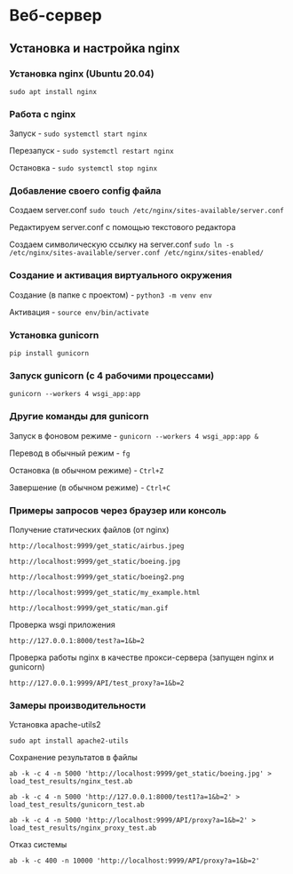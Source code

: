 # Веб-сервер
## Установка и настройка nginx
### Установка nginx (Ubuntu 20.04)
`sudo apt install nginx`
### Работа с nginx
Запуск - `sudo systemctl start nginx`

Перезапуск - `sudo systemctl restart nginx`

Остановка - `sudo systemctl stop nginx`
### Добавление своего config файла
Создаем server.conf 
`sudo touch /etc/nginx/sites-available/server.conf`

Редактируем server.conf с помощью текстового редактора

Создаем символическую ссылку на server.conf 
`sudo ln -s /etc/nginx/sites-available/server.conf /etc/nginx/sites-enabled/`
### Создание и активация виртуального окружения
Создание (в папке с проектом) - `python3 -m venv env`

Активация - `source env/bin/activate`
### Установка gunicorn
`pip install gunicorn`
### Запуск gunicorn (с 4 рабочими процессами)
`gunicorn --workers 4 wsgi_app:app`
### Другие команды для gunicorn 
Запуск в фоновом режиме - `gunicorn --workers 4 wsgi_app:app &`

Перевод в обычный режим - `fg`

Остановка (в обычном режиме) - `Ctrl+Z`

Завершение (в обычном режиме) - `Ctrl+C`
### Примеры запросов через браузер или консоль
Получение статических файлов (от nginx)

`http://localhost:9999/get_static/airbus.jpeg`

`http://localhost:9999/get_static/boeing.jpg`

`http://localhost:9999/get_static/boeing2.png`

`http://localhost:9999/get_static/my_example.html`

`http://localhost:9999/get_static/man.gif`

Проверка wsgi приложения

`http://127.0.0.1:8000/test?a=1&b=2`

Проверка работы nginx в качестве прокси-сервера (запущен nginx и gunicorn)

`http://127.0.0.1:9999/API/test_proxy?a=1&b=2`
### Замеры производительности
Установка apache-utils2 

`sudo apt install apache2-utils`

Сохранение результатов в файлы

`ab -k -c 4 -n 5000 'http://localhost:9999/get_static/boeing.jpg' > load_test_results/nginx_test.ab`

`ab -k -c 4 -n 5000 'http://127.0.0.1:8000/test1?a=1&b=2' > load_test_results/gunicorn_test.ab`

`ab -k -c 4 -n 5000 'http://localhost:9999/API/proxy?a=1&b=2' > load_test_results/nginx_proxy_test.ab`

Отказ системы

`ab -k -c 400 -n 10000 'http://localhost:9999/API/proxy?a=1&b=2'`
